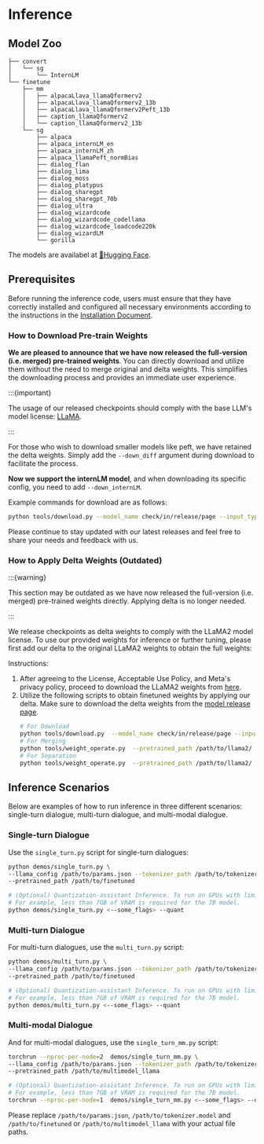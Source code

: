 # Inference
## Model Zoo
```
├── convert
│   └── sg
│       └── InternLM
└── finetune
    ├── mm
    │   ├── alpacaLlava_llamaQformerv2
    │   ├── alpacaLlava_llamaQformerv2_13b
    │   ├── alpacaLlava_llamaQformerv2Peft_13b
    │   ├── caption_llamaQformerv2
    │   └── caption_llamaQformerv2_13b
    └── sg
        ├── alpaca
        ├── alpaca_internLM_en
        ├── alpaca_internLM_zh
        ├── alpaca_llamaPeft_normBias
        ├── dialog_flan
        ├── dialog_lima
        ├── dialog_moss
        ├── dialog_platypus
        ├── dialog_sharegpt
        ├── dialog_sharegpt_70b
        ├── dialog_ultra
        ├── dialog_wizardcode
        ├── dialog_wizardcode_codellama
        ├── dialog_wizardcode_loadcode220k
        ├── dialog_wizardLM
        └── gorilla
```
The models are availabel at [🤗Hugging Face](https://huggingface.co/Alpha-VLLM/LLaMA2-Accessory).

## Prerequisites

Before running the inference code, users must ensure that they have correctly installed and configured all necessary environments according to the instructions in the [Installation Document](./install.md).

### How to Download Pre-train Weights

**We are pleased to announce that we have now released the full-version (i.e. merged) pre-trained weights**. You can directly download and utilize them without the need to merge original and delta weights. This simplifies the downloading process and provides an immediate user experience. 

:::{important}

The usage of our released checkpoints should comply with the base LLM's model license: [LLaMA](https://github.com/facebookresearch/llama/blob/main/MODEL_CARD.md).

:::

For those who wish to download smaller models like peft, we have retained the delta weights. Simply add the `--down_diff` argument during download to facilitate the process. 

**Now we support the internLM model**, and when downloading its specific config, you need to add `--down_internLM`. 

Example commands for download are as follows:

```bash
python tools/download.py --model_name check/in/release/page --input_type sg/or/mm --output_path path/to/save --model_size 7B/13B/70B --down_config
```

Please continue to stay updated with our latest releases and feel free to share your needs and feedback with us.

### How to Apply Delta Weights (Outdated)

:::{warning}

This section may be outdated as we have now released the full-version (i.e. merged) pre-trained weights directly. Applying delta is no longer needed.

:::

We release checkpoints as delta weights to comply with the LLaMA2 model license. To use our provided weights for inference or further tuning, please first add our delta to the original LLaMA2 weights to obtain the full weights:

Instructions:

1. After agreeing to the License, Acceptable Use Policy, and Meta's privacy policy, proceed to download the LLaMA2 weights from [here](https://ai.meta.com/resources/models-and-libraries/llama-downloads/).
2. Utilize the following scripts to obtain finetuned weights by applying our delta. Make sure to download the delta weights from the [model release page](https://huggingface.co/Alpha-VLLM/LLaMA2-Accessory).
   ```bash
   # For Download
   python tools/download.py  --model_name check/in/release/page --input_type sg/or/mm --output_path path/to/save --model_size 7B/13B/70B --down_config --down_diff
   # For Merging
   python tools/weight_operate.py  --pretrained_path /path/to/llama2/ --delta_path /path/to/delta --output_path /path/to/finetuned
   # For Separation
   python tools/weight_operate.py  --pretrained_path /path/to/llama2/ --delta_path /path/to/finetuned --output_path /path/to/delta --operate_type extract
   ```



## Inference Scenarios

Below are examples of how to run inference in three different scenarios: single-turn dialogue, multi-turn dialogue, and multi-modal dialogue.

### Single-turn Dialogue

Use the `single_turn.py` script for single-turn dialogues:

```bash
python demos/single_turn.py \
--llama_config /path/to/params.json --tokenizer_path /path/to/tokenizer.model \
--pretrained_path /path/to/finetuned

# (Optional) Quantization-assistant Inference. To run on GPUs with limited VRAM, add the "--quant" flag.
# For example, less than 7GB of VRAM is required for the 7B model.
python demos/single_turn.py <--some_flags> --quant
```

### Multi-turn Dialogue

For multi-turn dialogues, use the `multi_turn.py` script:

```bash
python demos/multi_turn.py \
--llama_config /path/to/params.json --tokenizer_path /path/to/tokenizer.model \
--pretrained_path /path/to/finetuned

# (Optional) Quantization-assistant Inference. To run on GPUs with limited VRAM, add the "--quant" flag.
# For example, less than 7GB of VRAM is required for the 7B model.
python demos/multi_turn.py <--some_flags> --quant
```

### Multi-modal Dialogue

And for multi-modal dialogues, use the `single_turn_mm.py` script:

```bash
torchrun --nproc-per-node=2  demos/single_turn_mm.py \
--llama_config /path/to/params.json --tokenizer_path /path/to/tokenizer.model \
--pretrained_path /path/to/multimodel_llama

# (Optional) Quantization-assistant Inference. To run on GPUs with limited VRAM, add the "--quant" flag.
# For example, less than 7GB of VRAM is required for the 7B model.
torchrun --nproc-per-node=1  demos/single_turn_mm.py <--some_flags> --quant
```

Please replace `/path/to/params.json`, `/path/to/tokenizer.model` and `/path/to/finetuned` or `/path/to/multimodel_llama` with your actual file paths.
